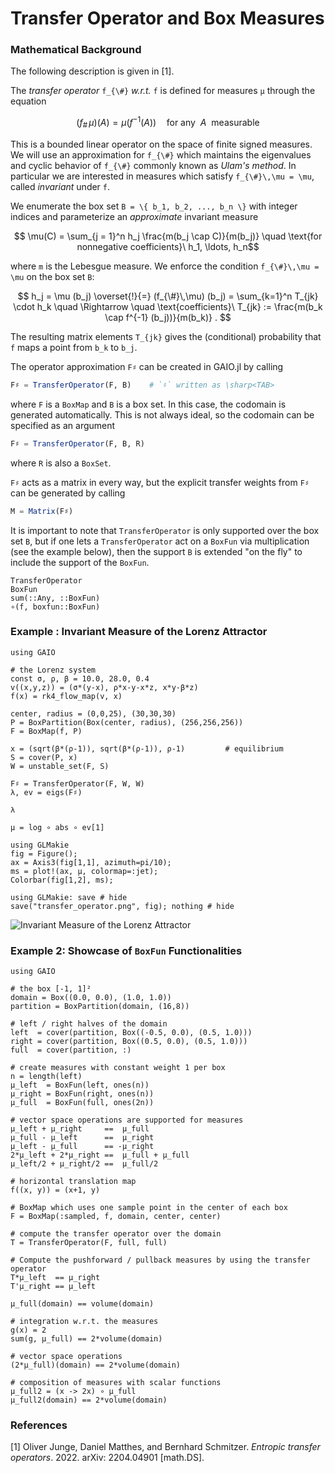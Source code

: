 # Transfer Operator and Box Measures

### Mathematical Background

The following description is given in [1].

The _transfer operator_ ``f_{\#}`` _w.r.t._ ``f`` is defined for measures ``μ`` through the equation
```math
(f_{\#}\,\mu) (A) = \mu (f^{-1}(A)) \quad \text{for any} \ \ A \ \ \text{measurable}
```
This is a bounded linear operator on the space of finite signed measures. 
We will use an approximation for ``f_{\#}`` which maintains the eigenvalues and cyclic behavior of ``f_{\#}`` commonly known as _Ulam's method_. In particular we are interested in measures which satisfy ``f_{\#}\,\mu = \mu``, called _invariant_ under ``f``. 

We enumerate the box set ``B = \{ b_1, b_2, ..., b_n \}`` with integer indices and parameterize an _approximate_ invariant measure
```math
    \mu(C) = \sum_{j = 1}^n h_j \frac{m(b_j \cap C)}{m(b_j)} \quad
    \text{for nonnegative coefficients}\ h_1, \ldots, h_n
```
where ``m`` is the Lebesgue measure. We enforce the condition ``f_{\#}\,\mu = \mu`` on the box set ``B``:
```math
    h_j = \mu (b_j) \overset{!}{=} (f_{\#}\,\mu) (b_j) = \sum_{k=1}^n T_{jk} \cdot h_k \quad
    \Rightarrow \quad \text{coefficients}\ T_{jk} := \frac{m(b_k \cap f^{-1} (b_j))}{m(b_k)} . 
```
The resulting matrix elements ``T_{jk}`` gives the (conditional) probability that ``f`` maps a point from ``b_k`` to ``b_j``.

The operator approximation ``F♯`` can be created in GAIO.jl by calling 
```julia
F♯ = TransferOperator(F, B)    # `♯` written as \sharp<TAB>
```
where `F` is a `BoxMap` and `B` is a box set. In this case, the codomain is generated automatically. This is not always ideal, so the codomain can be specified as an argument
```julia
F♯ = TransferOperator(F, B, R)
```
where `R` is also a `BoxSet`. 

`F♯` acts as a matrix in every way, but the explicit transfer weights from ``F♯`` can be generated by calling 
```julia
M = Matrix(F♯)
```
It is important to note that `TransferOperator` is only supported over the box set `B`, but if one lets a `TransferOperator` act on a `BoxFun` via multiplication (see the example below), then the support `B` is extended "on the fly" to include the support of the `BoxFun`.

```@docs; canonical=false
TransferOperator
BoxFun
sum(::Any, ::BoxFun)
∘(f, boxfun::BoxFun)
```

### Example : Invariant Measure of the Lorenz Attractor

```@example 1
using GAIO

# the Lorenz system
const σ, ρ, β = 10.0, 28.0, 0.4
v((x,y,z)) = (σ*(y-x), ρ*x-y-x*z, x*y-β*z)
f(x) = rk4_flow_map(v, x)

center, radius = (0,0,25), (30,30,30)
P = BoxPartition(Box(center, radius), (256,256,256))
F = BoxMap(f, P)

x = (sqrt(β*(ρ-1)), sqrt(β*(ρ-1)), ρ-1)         # equilibrium
S = cover(P, x)
W = unstable_set(F, S)

F♯ = TransferOperator(F, W, W)
λ, ev = eigs(F♯)

λ
```

```@example 1
μ = log ∘ abs ∘ ev[1]
```

```@example 1
using GLMakie
fig = Figure();
ax = Axis3(fig[1,1], azimuth=pi/10);
ms = plot!(ax, μ, colormap=:jet);
Colorbar(fig[1,2], ms);

using GLMakie: save # hide
save("transfer_operator.png", fig); nothing # hide
```

![Invariant Measure of the Lorenz Attractor](transfer_operator.png)

### Example 2: Showcase of `BoxFun` Functionalities

```@example 2
using GAIO

# the box [-1, 1]²
domain = Box((0.0, 0.0), (1.0, 1.0))
partition = BoxPartition(domain, (16,8))

# left / right halves of the domain
left  = cover(partition, Box((-0.5, 0.0), (0.5, 1.0)))
right = cover(partition, Box((0.5, 0.0), (0.5, 1.0)))
full  = cover(partition, :)
```

```@example 2
# create measures with constant weight 1 per box
n = length(left)
μ_left  = BoxFun(left, ones(n))
μ_right = BoxFun(right, ones(n))
μ_full  = BoxFun(full, ones(2n))
```

```@example 2
# vector space operations are supported for measures
μ_left + μ_right     ==  μ_full
μ_full - μ_left      ==  μ_right
μ_left - μ_full      == -μ_right
2*μ_left + 2*μ_right ==  μ_full + μ_full
μ_left/2 + μ_right/2 ==  μ_full/2
```

```@example 2
# horizontal translation map
f((x, y)) = (x+1, y)

# BoxMap which uses one sample point in the center of each box
F = BoxMap(:sampled, f, domain, center, center)

# compute the transfer operator over the domain
T = TransferOperator(F, full, full)
```

```@example 2
# Compute the pushforward / pullback measures by using the transfer operator
T*μ_left  == μ_right
T'μ_right == μ_left
```

```@example 2
μ_full(domain) == volume(domain)
```

```@example 2
# integration w.r.t. the measures
g(x) = 2
sum(g, μ_full) == 2*volume(domain)
```

```@example 2
# vector space operations
(2*μ_full)(domain) == 2*volume(domain)
```

```@example 2
# composition of measures with scalar functions
μ_full2 = (x -> 2x) ∘ μ_full
μ_full2(domain) == 2*volume(domain)
```

### References

[1] Oliver Junge, Daniel Matthes, and Bernhard Schmitzer. _Entropic transfer operators_. 2022. arXiv: 2204.04901 [math.DS].
